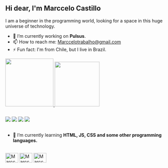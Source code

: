## Hi dear, I'm Marccelo Castillo

I am a beginner in the programming world, looking for a space in this huge universe of technology.

- 🔭 I’m currently working on <strong>Pulsus</strong>.
- 📫 How to reach me: Marccelotrabalho@gmail.com
- ⚡ Fun fact: I'm from Chile, but I live in Brazil.

<div>
  <a href="https://marccelocastillo.wixsite.com/my-site">
<img height="150em"src="https://github-readme-stats.vercel.app/api?username=MarcceloCastillo&show_icons=true&theme=radical&include_all_commits=true&count_private=true"/>
<img height="140em" src="https://github-readme-stats.vercel.app/api/top-langs/?username=MarcceloCastillo&layout=compact&langs_count=7&theme=radical"/>
</div>
 
  ##
  
 <div>
  <a href="https://instagram.com/marccelocasti” target="_blank"><img src="https://img.shields.io/badge/-Instagram-%23E4405F?style=for-the-badge&logo=instagram&logoColor=white" target="_blank"></a>
 <a href="https://discord.com/channels/1007060130497568929/1007060130497568933" target="_blank"><img src="https://img.shields.io/badge/Discord-7289DA?style=for-the-badge&logo=discord&logoColor=white" target="_blank"></a> 
  <a href = "mailto:marccelotrabalho@gmail.com"><img src="https://img.shields.io/badge/-Gmail-%23333?style=for-the-badge&logo=gmail&logoColor=white" target="_blank"></a>
  <a href="https://www.linkedin.com/in/marccelo-castillo-7bb973229/" target="_blank"><img src="https://img.shields.io/badge/-LinkedIn-%230077B5?style=for-the-badge&logo=linkedin&logoColor=white" target="_blank"></a> 
</div>

##

- 🌱 I’m currently learning <strong>HTML, JS, CSS and some other programming languages.</strong>

<div style="display: inline_block"><br>
  <img align="center" alt="Marccelo-Js" height="30" width="40" src="https://cdn.jsdelivr.net/gh/devicons/devicon/icons/javascript/javascript-plain.svg">

  <img align="center" alt="Marccelo-HTML" height="30" width="40" src="https://cdn.jsdelivr.net/gh/devicons/devicon/icons/html5/html5-original.svg">

  <img align="center" alt="Marccelo-CSS" height="30" width="40" src="https://cdn.jsdelivr.net/gh/devicons/devicon/icons/css3/css3-original.svg">

</div>
